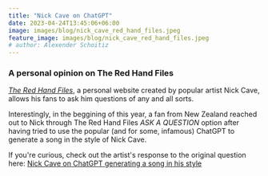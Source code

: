 ```yaml
---
title: "Nick Cave on ChatGPT"
date: 2023-04-24T13:45:06+06:00
image: images/blog/nick_cave_red_hand_files.jpeg
feature_image: images/blog/nick_cave_red_hand_files.jpeg
# author: Alexender Schoitiz
---
```


### A personal opinion on The Red Hand Files

[*The Red Hand Files*](https://www.theredhandfiles.com/), a personal website created by popular artist Nick Cave, allows his fans to ask him questions of any and all sorts.

Interestingly, in the beggining of this year, a fan from New Zealand reached out to Nick through The Red Hand Files *ASK A QUESTION*
option after having tried to use the popular (and for some, infamous) ChatGPT to generate a song in the style of Nick Cave.

If  you're curious, check out the artist's response to the original question here:
[Nick Cave on ChatGPT generating a song in his style](https://www.theredhandfiles.com/chat-gpt-what-do-you-think/)


<!-- ### Black Lines brand identity, by & Smith

Black Lines wants it to be as easy to serve a Negroni as it is a pint of lager. The drinks company is seeking to revolutionise the bar experience by serving cocktails by draught with a changing menu of drinks (as well as same favourite stand-bys). A pink grapefruit spritz was served through the summer while a new pear and white tea fizz joins the line-up for winter.

1. ROFL means Rolling on floor laughing.
2. STFU means Shut the *freak* up.
3. LMK means Let me know.
4. ILY means I love you.
5. YOLO means You only live once.
6. SMH means Shaking my head.

The company was previously known as Hingston + Co. but has been given a complete rebrand — including a new logo, tap badges, website and branded material — by London-based design studio & Smith. The new identity is based on the Kandinsky abstract painting, Black Lines, and true to its name, is mostly black and white with a few flashes of colour. According to & Smith, the identity brings together “art and science” and has been brought to life through collaborations with nine illustrators.

1. ROFL means Rolling on floor laughing.
2. STFU means Shut the *freak* up.
3. LMK means Let me know.
4. ILY means I love you.
5. YOLO means You only live once.
6. SMH means Shaking my head.

![blog-details-image-02](https://user-images.githubusercontent.com/16266381/71399826-2009b380-264f-11ea-9bc3-59d7fa9a9994.jpg)

Black Lines wants it to be as easy to serve a Negroni as it is a pint of lager. The drinks company is seeking to revolutionise the bar experience by serving cocktails by draught with a changing menu of drinks (as well as same favourite stand-bys). A pink grapefruit spritz was served through the summer while a new pear and white tea fizz joins the line-up for winter.

> "The public is more familiar with bad design than good design. It is, in effect, conditioned to prefer bad design, because that is what it lives with. The new becomes threatening, the old reassuring."


> Paul Rand, graphic designer -->

